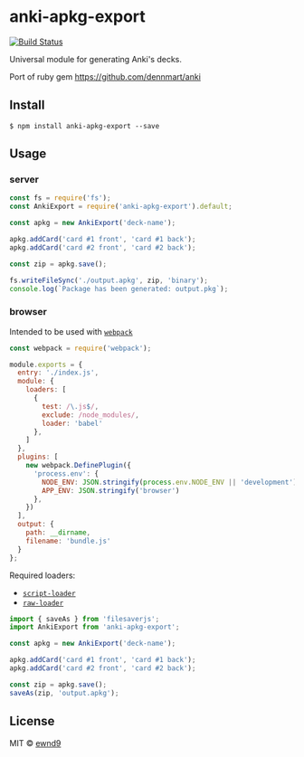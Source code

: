 # anki-apkg-export

[![Build Status](https://travis-ci.org/ewnd9/anki-apkg-export.svg?branch=master)](https://travis-ci.org/ewnd9/anki-apkg-export)

Universal module for generating Anki's decks.

Port of ruby gem https://github.com/dennmart/anki

## Install

```
$ npm install anki-apkg-export --save
```

## Usage

### server

```js
const fs = require('fs');
const AnkiExport = require('anki-apkg-export').default;

const apkg = new AnkiExport('deck-name');

apkg.addCard('card #1 front', 'card #1 back');
apkg.addCard('card #2 front', 'card #2 back');

const zip = apkg.save();

fs.writeFileSync('./output.apkg', zip, 'binary');
console.log(`Package has been generated: output.pkg`);
```

### browser

Intended to be used with [`webpack`](https://github.com/webpack/webpack)

```js
const webpack = require('webpack');

module.exports = {
  entry: './index.js',
  module: {
    loaders: [
      {
        test: /\.js$/,
        exclude: /node_modules/,
        loader: 'babel'
      },
    ]
  },
  plugins: [
    new webpack.DefinePlugin({
      'process.env': {
        NODE_ENV: JSON.stringify(process.env.NODE_ENV || 'development'),
        APP_ENV: JSON.stringify('browser')
      },
    })
  ],
  output: {
    path: __dirname,
    filename: 'bundle.js'
  }
};
```

Required loaders:

- [`script-loader`](https://github.com/webpack/script-loader)
- [`raw-loader`](https://github.com/webpack/raw-loader)

```js
import { saveAs } from 'filesaverjs';
import AnkiExport from 'anki-apkg-export';

const apkg = new AnkiExport('deck-name');

apkg.addCard('card #1 front', 'card #1 back');
apkg.addCard('card #2 front', 'card #2 back');

const zip = apkg.save();
saveAs(zip, 'output.apkg');
```

## License

MIT © [ewnd9](http://ewnd9.com)
